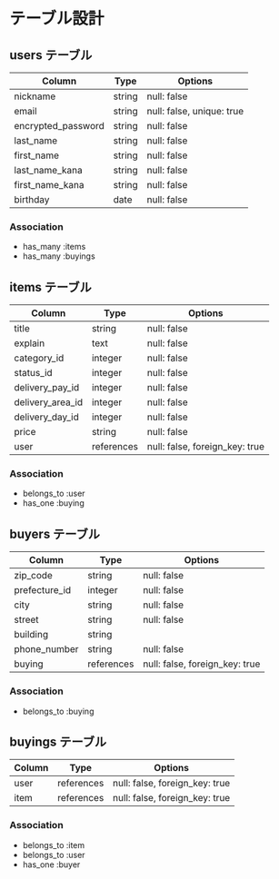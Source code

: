# テーブル設計

## users テーブル

| Column              | Type   | Options     |
| ------------------- | ------ | ----------- |
| nickname            | string | null: false |
| email               | string | null: false, unique: true |
| encrypted_password  | string | null: false |
| last_name           | string | null: false |
| first_name          | string | null: false |
| last_name_kana      | string | null: false |
| first_name_kana     | string | null: false |
| birthday            | date   | null: false |

### Association

- has_many :items
- has_many :buyings


## items テーブル

| Column           | Type          | Options     |
| ---------------- | ------------- | ----------- |
| title            | string        | null: false |
| explain          | text          | null: false |
| category_id      | integer        | null: false |
| status_id        | integer        | null: false |
| delivery_pay_id  | integer        | null: false |
| delivery_area_id | integer        | null: false |
| delivery_day_id  | integer        | null: false |
| price            | string         | null: false
| user             | references    | null: false, foreign_key: true |

### Association

- belongs_to :user
- has_one :buying


## buyers テーブル

| Column        | Type        | Options     |
| ------------- | ----------- | ----------- |
| zip_code      | string      | null: false |
| prefecture_id | integer     | null: false |
| city          | string      | null: false |
| street        | string      | null: false |
| building      | string      |             |
| phone_number  | string      | null: false |
| buying        | references  | null: false, foreign_key: true |


### Association
- belongs_to :buying

## buyings テーブル

| Column   | Type       | Options                        |
| -------- | ---------- | ------------------------------ |
| user     | references | null: false, foreign_key: true |
| item    | references | null: false, foreign_key: true |

### Association

- belongs_to :item
- belongs_to :user
- has_one :buyer

